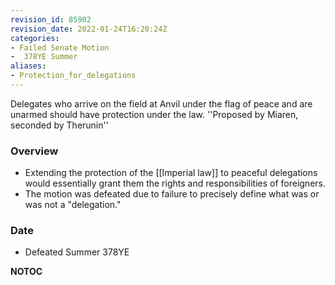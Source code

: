 ```yaml
---
revision_id: 85902
revision_date: 2022-01-24T16:20:24Z
categories:
- Failed Senate Motion
-  378YE Summer
aliases:
- Protection_for_delegations
---
```


Delegates who arrive on the field at Anvil under the flag of peace and are unarmed should have protection under the law.
''Proposed by Miaren, seconded by Therunin''

### Overview
* Extending the protection of the [[Imperial law]] to peaceful delegations would essentially grant them the rights and responsibilities of foreigners.
* The motion was defeated due to failure to precisely define what was or was not a "delegation."

### Date
* Defeated Summer 378YE



__NOTOC__